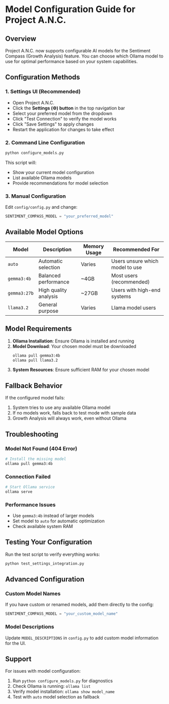 # Model Configuration Guide for Project A.N.C.

## Overview

Project A.N.C. now supports configurable AI models for the Sentiment Compass (Growth Analysis) feature. You can choose which Ollama model to use for optimal performance based on your system capabilities.

## Configuration Methods

### 1. Settings UI (Recommended)
- Open Project A.N.C.
- Click the **Settings (⚙️) button** in the top navigation bar
- Select your preferred model from the dropdown
- Click "Test Connection" to verify the model works
- Click "Save Settings" to apply changes
- Restart the application for changes to take effect

### 2. Command Line Configuration
```bash
python configure_models.py
```
This script will:
- Show your current model configuration
- List available Ollama models
- Provide recommendations for model selection

### 3. Manual Configuration
Edit `config/config.py` and change:
```python
SENTIMENT_COMPASS_MODEL = "your_preferred_model"
```

## Available Model Options

| Model | Description | Memory Usage | Recommended For |
|-------|-------------|--------------|-----------------|
| `auto` | Automatic selection | Varies | Users unsure which model to use |
| `gemma3:4b` | Balanced performance | ~4GB | Most users (recommended) |
| `gemma3:27b` | High quality analysis | ~27GB | Users with high-end systems |
| `llama3.2` | General purpose | Varies | Llama model users |

## Model Requirements

1. **Ollama Installation**: Ensure Ollama is installed and running
2. **Model Download**: Your chosen model must be downloaded
   ```bash
   ollama pull gemma3:4b
   ollama pull llama3.2
   ```
3. **System Resources**: Ensure sufficient RAM for your chosen model

## Fallback Behavior

If the configured model fails:
1. System tries to use any available Ollama model
2. If no models work, falls back to test mode with sample data
3. Growth Analysis will always work, even without Ollama

## Troubleshooting

### Model Not Found (404 Error)
```bash
# Install the missing model
ollama pull gemma3:4b
```

### Connection Failed
```bash
# Start Ollama service
ollama serve
```

### Performance Issues
- Use `gemma3:4b` instead of larger models
- Set model to `auto` for automatic optimization
- Check available system RAM

## Testing Your Configuration

Run the test script to verify everything works:
```bash
python test_settings_integration.py
```

## Advanced Configuration

### Custom Model Names
If you have custom or renamed models, add them directly to the config:
```python
SENTIMENT_COMPASS_MODEL = "your_custom_model_name"
```

### Model Descriptions
Update `MODEL_DESCRIPTIONS` in `config.py` to add custom model information for the UI.

## Support

For issues with model configuration:
1. Run `python configure_models.py` for diagnostics
2. Check Ollama is running: `ollama list`
3. Verify model installation: `ollama show model_name`
4. Test with `auto` model selection as fallback